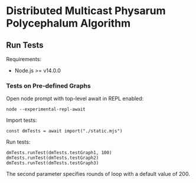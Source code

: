 # Distributed Multicast Physarum Polycephalum Algorithm

## Run Tests
Requirements: 
* Node.js >= v14.0.0 
### Tests on Pre-defined Graphs
Open node prompt with top-level await in REPL enabled:
```
node --experimental-repl-await
```
Import tests:
```
const dmTests = await import("./static.mjs")
```
Run tests:
```
dmTests.runTest(dmTests.testGraph1, 100)
dmTests.runTest(dmTests.testGraph2)
dmTests.runTest(dmTests.testGraph3)
```
The second parameter specifies rounds of loop with a default value of 200.